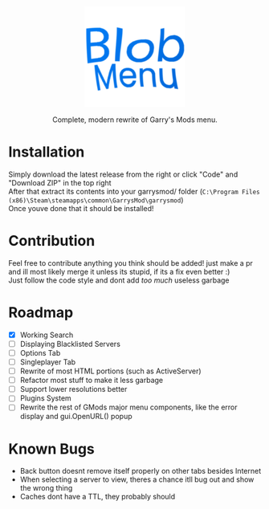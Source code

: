 <p align="center"><img src="logo.png" width="200"></p>

<p align="center">Complete, modern rewrite of Garry's Mods menu.</p>

# Installation
Simply download the latest release from the right or click "Code" and "Download ZIP" in the top right  
After that extract its contents into your garrysmod/ folder (`C:\Program Files (x86)\Steam\steamapps\common\GarrysMod\garrysmod`)  
Once youve done that it should be installed!

# Contribution
Feel free to contribute anything you think should be added! just make a pr and ill most likely merge it unless its stupid, if its a fix even better :)  
Just follow the code style and dont add *too much* useless garbage

# Roadmap
* [x] Working Search
* [ ] Displaying Blacklisted Servers
* [ ] Options Tab
* [ ] Singleplayer Tab
* [ ] Rewrite of most HTML portions (such as ActiveServer)
* [ ] Refactor most stuff to make it less garbage
* [ ] Support lower resolutions better
* [ ] Plugins System  
* [ ] Rewrite the rest of GMods major menu components, like the error display and gui.OpenURL() popup

# Known Bugs
- Back button doesnt remove itself properly on other tabs besides Internet
- When selecting a server to view, theres a chance itll bug out and show the wrong thing
- Caches dont have a TTL, they probably should